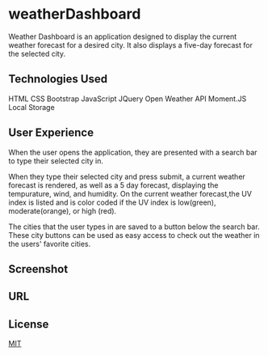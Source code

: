 # weatherDashboard

Weather Dashboard is an application designed to display the current weather forecast for a desired city. It also displays a five-day forecast for the selected city.

## Technologies Used
HTML
CSS
Bootstrap
JavaScript
JQuery
Open Weather API
Moment.JS
Local Storage

## User Experience
When the user opens the application, they are presented with a search bar to type their selected city in. 

When they type their selected city and press submit, a current weather forecast is rendered, as well as a 5 day forecast, displaying the tempurature, wind, and humidity. On the current weather forecast,the UV index is listed and is color coded if the UV index is low(green), moderate(orange),  or high (red).

The cities that the user types in are saved to a button below the search bar. These city buttons can be used as easy access to check out the weather in the users' favorite cities.

## Screenshot


## URL


## License
[MIT](https://choosealicense.com/licenses/mit/)